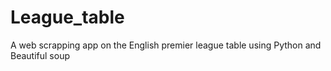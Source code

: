 # League_table
A web scrapping app on the English premier league table using Python and Beautiful soup
